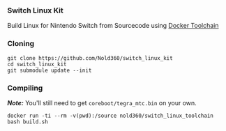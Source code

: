 ### Switch Linux Kit
Build Linux for Nintendo Switch from Sourcecode using [Docker Toolchain](https://hub.docker.com/r/nold360/switch_linux_toolchain/)

### Cloning
```
git clone https://github.com/Nold360/switch_linux_kit
cd switch_linux_kit
git submodule update --init
```

### Compiling
***Note:*** You'll still need to get `coreboot/tegra_mtc.bin` on your own.

```
docker run -ti --rm -v(pwd):/source nold360/switch_linux_toolchain bash build.sh
```


